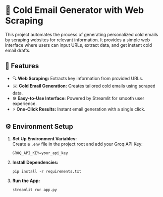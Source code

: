 # 🚀 Cold Email Generator with Web Scraping  

This project automates the process of generating personalized cold emails by scraping websites for relevant information. It provides a simple web interface where users can input URLs, extract data, and get instant cold email drafts.  

## 🌟 Features  

- 🔍 **Web Scraping:** Extracts key information from provided URLs.  
- ✉️ **Cold Email Generation:** Creates tailored cold emails using scraped data.  
- ⚙️ **Easy-to-Use Interface:** Powered by Streamlit for smooth user experience.  
- ⚡ **One-Click Results:** Instant email generation with a single click.


## ⚙️ Environment Setup  

1. **Set Up Environment Variables:**  
   Create a `.env` file in the project root and add your Groq API Key:  

   ```plaintext
   GROQ_API_KEY=your_api_key
2. **Install Dependencies:**
   ```plaintext
   pip install -r requirements.txt

3. **Run the App:**
   ```plaintext
   streamlit run app.py




